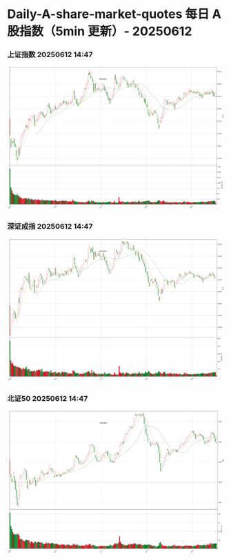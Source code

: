 
# Daily-A-share-market-quotes 每日 A 股指数（5min 更新）- 20250612

### 上证指数 20250612 14:47
![](./fig/2025/6/20250612-sh000001.png)

### 深证成指 20250612 14:47
![](./fig/2025/6/20250612-sz399001.png)

### 北证50 20250612 14:47
![](./fig/2025/6/20250612-bj899050.png)
